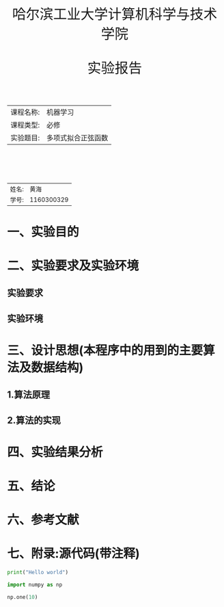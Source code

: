 <html>
<style>
#a {
 border: 0px;
 font-size: 16px
}
#b {
border: 0px;
font-size: 14px
}
#c {
height: 60px
}
</style>
<div>
<br/>
<br/>
<center> <font size = 6> 哈尔滨工业大学计算机科学与技术学院 </font></center>
<br/>
<br/>
<center> <font size = 6> 实验报告 </font></center>
<br/>
<br/>
<br/>
</div>
<div> 
<table id="a" align="center">
<tr>
<td align="left">课程名称:</td>
<td align="left">机器学习</td>
</tr>
<tr>
<td align="left">课程类型:</td>
<td align="left">必修</td>
</tr>
<tr>
<td align="left">实验题目:</td>
<td align="left">多项式拟合正弦函数</td>
</tr>
</table>
</div>
<div id="c"> 
</div>
<div>
<table id="b" align="center">
<tr>
<td align="left">姓名:</td>
<td align="left">黄海</td>
</tr>
<tr>
<td align="left">学号:</td>
<td align="left">1160300329</td>
</tr>
</table>
</div>
</html>

# 一、实验目的

# 二、实验要求及实验环境

## 实验要求

## 实验环境

# 三、设计思想(本程序中的用到的主要算法及数据结构)

## 1.算法原理

## 2.算法的实现

# 四、实验结果分析

# 五、结论

# 六、参考文献

# 七、附录:源代码(带注释)

```python
print("Hello world")

import numpy as np

np.one(10)
```

